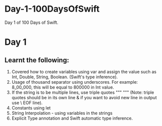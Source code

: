 # Day-1-100DaysOfSwift
Day 1 of 100 Days of Swift.

# Day 1

## Learnt the following:

1. Covered how to create variables using var and assign the value such as Int, Double, String, Boolean. (Swift's type inference).
2. Usage of thousand separator using underscores. For example: 8_00_000, this will be equal to 800000 in Int value.
3. If the string is to be multiple lines, use triple quotes """  """ (Note: triple quotes should be in its own line & if you want to avoid new line in output use \ EOF line).
4. Constants using let
5. String Interpolation - using variables in the strings
6. Explicit Type annotation and Swift automatic type inference.
